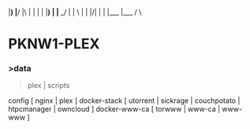 |__) |__/ |\ | |  | | |__) |    |__  \_/ 
|    |  \ | \| |/\| | |    |___ |___ / \  
# PKNW1-PLEX
### >data
>plex | scripts

config			[		nginx | plex													]
docker-stack	[		utorrent | sickrage | couchpotato | htpcmanager | owncloud		]
docker-www-ca	[		torwww | www-ca | www-www										]
